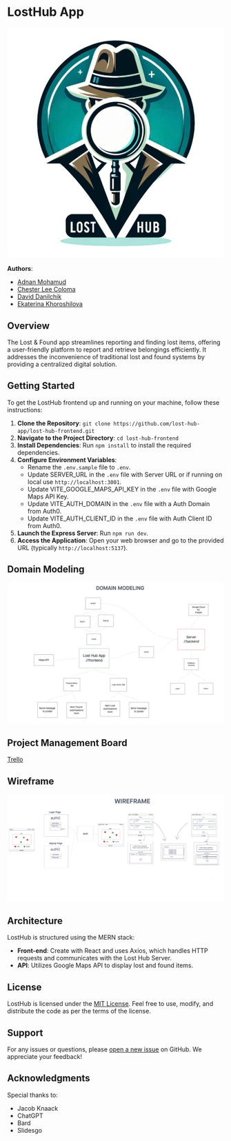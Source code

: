 # LostHub App

![Lost Hub Logo](./assets/lost-hub-logo.png)

**Authors**:

- [Adnan Mohamud](https://github.com/adnanm123)
- [Chester Lee Coloma](https://github.com/cleecoloma)
- [David Danilchik](https://github.com/Arkuris)
- [Ekaterina Khoroshilova](https://github.com/KatKho)

## Overview

The Lost & Found app streamlines reporting and finding lost items, offering a user-friendly platform to report and retrieve belongings efficiently. It addresses the inconvenience of traditional lost and found systems by providing a centralized digital solution.

## Getting Started

To get the LostHub frontend up and running on your machine, follow these instructions:

1. **Clone the Repository**: `git clone https://github.com/lost-hub-app/lost-hub-frontend.git`
2. **Navigate to the Project Directory**: `cd lost-hub-frontend`
3. **Install Dependencies**: Run `npm install` to install the required dependencies.
4. **Configure Environment Variables**:
   - Rename the `.env.sample` file to `.env`.
   - Update SERVER_URL in the `.env` file with Server URL or if running on local use `http://localhost:3001`.
   - Update VITE_GOOGLE_MAPS_API_KEY in the `.env` file with Google Maps API Key.
   - Update VITE_AUTH_DOMAIN in the `.env` file with a Auth Domain from Auth0.
   - Update VITE_AUTH_CLIENT_ID in the `.env` file with Auth Client ID from Auth0.
6. **Launch the Express Server**: Run `npm run dev`.
7. **Access the Application**: Open your web browser and go to the provided URL (typically `http://localhost:5137`).

## Domain Modeling
![Domain Modeling](./assets/domain-modeling.png)

## Project Management Board

[Trello](https://trello.com/b/K503Pxff/losthub)

## Wireframe

![Wireframe](./assets/wireframe.png)

## Architecture

LostHub is structured using the MERN stack:

- **Front-end**: Create with React and uses Axios, which handles HTTP requests and communicates with the Lost Hub Server.
- **API**: Utilizes Google Maps API to display lost and found items.

## License

LostHub is licensed under the [MIT License](./LICENSE). Feel free to use, modify, and distribute the code as per the terms of the license.

## Support

For any issues or questions, please [open a new issue](https://github.com/lost-hub-app/lost-hub-frontend/issues) on GitHub. We appreciate your feedback!

## Acknowledgments

Special thanks to:

- Jacob Knaack
- ChatGPT
- Bard
- Slidesgo
